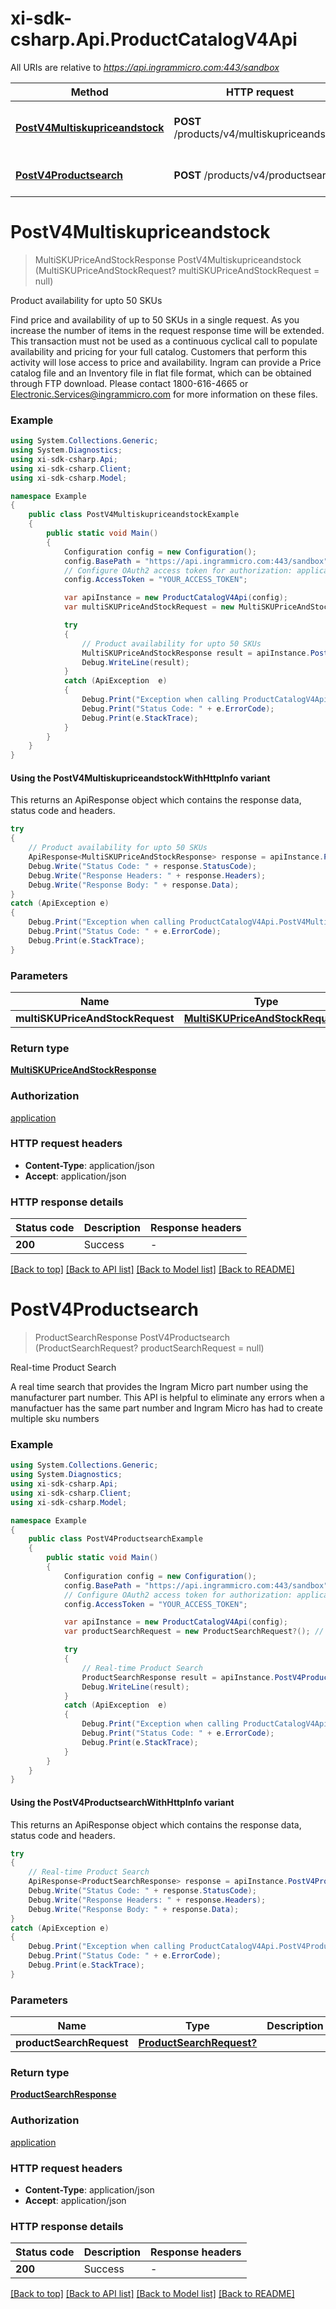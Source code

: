 # xi-sdk-csharp.Api.ProductCatalogV4Api

All URIs are relative to *https://api.ingrammicro.com:443/sandbox*

| Method | HTTP request | Description |
|--------|--------------|-------------|
| [**PostV4Multiskupriceandstock**](ProductCatalogV4Api.md#postv4multiskupriceandstock) | **POST** /products/v4/multiskupriceandstock | Product availability for upto 50 SKUs |
| [**PostV4Productsearch**](ProductCatalogV4Api.md#postv4productsearch) | **POST** /products/v4/productsearch | Real-time Product Search |

<a id="postv4multiskupriceandstock"></a>
# **PostV4Multiskupriceandstock**
> MultiSKUPriceAndStockResponse PostV4Multiskupriceandstock (MultiSKUPriceAndStockRequest? multiSKUPriceAndStockRequest = null)

Product availability for upto 50 SKUs

Find price and availability of up to 50 SKUs in a single request. As you increase the number of items in the request response time will be extended. This transaction must not be used as a continuous cyclical call to populate availability and pricing for your full catalog. Customers that perform this activity will lose access to price and availability.  Ingram can provide a Price catalog file and an Inventory file in flat file format, which can be obtained through FTP download. Please contact 1800-616-4665 or Electronic.Services@ingrammicro.com for more information on these files.

### Example
```csharp
using System.Collections.Generic;
using System.Diagnostics;
using xi-sdk-csharp.Api;
using xi-sdk-csharp.Client;
using xi-sdk-csharp.Model;

namespace Example
{
    public class PostV4MultiskupriceandstockExample
    {
        public static void Main()
        {
            Configuration config = new Configuration();
            config.BasePath = "https://api.ingrammicro.com:443/sandbox";
            // Configure OAuth2 access token for authorization: application
            config.AccessToken = "YOUR_ACCESS_TOKEN";

            var apiInstance = new ProductCatalogV4Api(config);
            var multiSKUPriceAndStockRequest = new MultiSKUPriceAndStockRequest?(); // MultiSKUPriceAndStockRequest? |  (optional) 

            try
            {
                // Product availability for upto 50 SKUs
                MultiSKUPriceAndStockResponse result = apiInstance.PostV4Multiskupriceandstock(multiSKUPriceAndStockRequest);
                Debug.WriteLine(result);
            }
            catch (ApiException  e)
            {
                Debug.Print("Exception when calling ProductCatalogV4Api.PostV4Multiskupriceandstock: " + e.Message);
                Debug.Print("Status Code: " + e.ErrorCode);
                Debug.Print(e.StackTrace);
            }
        }
    }
}
```

#### Using the PostV4MultiskupriceandstockWithHttpInfo variant
This returns an ApiResponse object which contains the response data, status code and headers.

```csharp
try
{
    // Product availability for upto 50 SKUs
    ApiResponse<MultiSKUPriceAndStockResponse> response = apiInstance.PostV4MultiskupriceandstockWithHttpInfo(multiSKUPriceAndStockRequest);
    Debug.Write("Status Code: " + response.StatusCode);
    Debug.Write("Response Headers: " + response.Headers);
    Debug.Write("Response Body: " + response.Data);
}
catch (ApiException e)
{
    Debug.Print("Exception when calling ProductCatalogV4Api.PostV4MultiskupriceandstockWithHttpInfo: " + e.Message);
    Debug.Print("Status Code: " + e.ErrorCode);
    Debug.Print(e.StackTrace);
}
```

### Parameters

| Name | Type | Description | Notes |
|------|------|-------------|-------|
| **multiSKUPriceAndStockRequest** | [**MultiSKUPriceAndStockRequest?**](MultiSKUPriceAndStockRequest?.md) |  | [optional]  |

### Return type

[**MultiSKUPriceAndStockResponse**](MultiSKUPriceAndStockResponse.md)

### Authorization

[application](../README.md#application)

### HTTP request headers

 - **Content-Type**: application/json
 - **Accept**: application/json


### HTTP response details
| Status code | Description | Response headers |
|-------------|-------------|------------------|
| **200** | Success |  -  |

[[Back to top]](#) [[Back to API list]](../README.md#documentation-for-api-endpoints) [[Back to Model list]](../README.md#documentation-for-models) [[Back to README]](../README.md)

<a id="postv4productsearch"></a>
# **PostV4Productsearch**
> ProductSearchResponse PostV4Productsearch (ProductSearchRequest? productSearchRequest = null)

Real-time Product Search

A real time search that provides the Ingram Micro part number using the manufacturer part number.  This API is helpful to eliminate any errors when a manufactuer has the same part number and Ingram Micro has had to create multiple sku numbers 

### Example
```csharp
using System.Collections.Generic;
using System.Diagnostics;
using xi-sdk-csharp.Api;
using xi-sdk-csharp.Client;
using xi-sdk-csharp.Model;

namespace Example
{
    public class PostV4ProductsearchExample
    {
        public static void Main()
        {
            Configuration config = new Configuration();
            config.BasePath = "https://api.ingrammicro.com:443/sandbox";
            // Configure OAuth2 access token for authorization: application
            config.AccessToken = "YOUR_ACCESS_TOKEN";

            var apiInstance = new ProductCatalogV4Api(config);
            var productSearchRequest = new ProductSearchRequest?(); // ProductSearchRequest? |  (optional) 

            try
            {
                // Real-time Product Search
                ProductSearchResponse result = apiInstance.PostV4Productsearch(productSearchRequest);
                Debug.WriteLine(result);
            }
            catch (ApiException  e)
            {
                Debug.Print("Exception when calling ProductCatalogV4Api.PostV4Productsearch: " + e.Message);
                Debug.Print("Status Code: " + e.ErrorCode);
                Debug.Print(e.StackTrace);
            }
        }
    }
}
```

#### Using the PostV4ProductsearchWithHttpInfo variant
This returns an ApiResponse object which contains the response data, status code and headers.

```csharp
try
{
    // Real-time Product Search
    ApiResponse<ProductSearchResponse> response = apiInstance.PostV4ProductsearchWithHttpInfo(productSearchRequest);
    Debug.Write("Status Code: " + response.StatusCode);
    Debug.Write("Response Headers: " + response.Headers);
    Debug.Write("Response Body: " + response.Data);
}
catch (ApiException e)
{
    Debug.Print("Exception when calling ProductCatalogV4Api.PostV4ProductsearchWithHttpInfo: " + e.Message);
    Debug.Print("Status Code: " + e.ErrorCode);
    Debug.Print(e.StackTrace);
}
```

### Parameters

| Name | Type | Description | Notes |
|------|------|-------------|-------|
| **productSearchRequest** | [**ProductSearchRequest?**](ProductSearchRequest?.md) |  | [optional]  |

### Return type

[**ProductSearchResponse**](ProductSearchResponse.md)

### Authorization

[application](../README.md#application)

### HTTP request headers

 - **Content-Type**: application/json
 - **Accept**: application/json


### HTTP response details
| Status code | Description | Response headers |
|-------------|-------------|------------------|
| **200** | Success |  -  |

[[Back to top]](#) [[Back to API list]](../README.md#documentation-for-api-endpoints) [[Back to Model list]](../README.md#documentation-for-models) [[Back to README]](../README.md)

